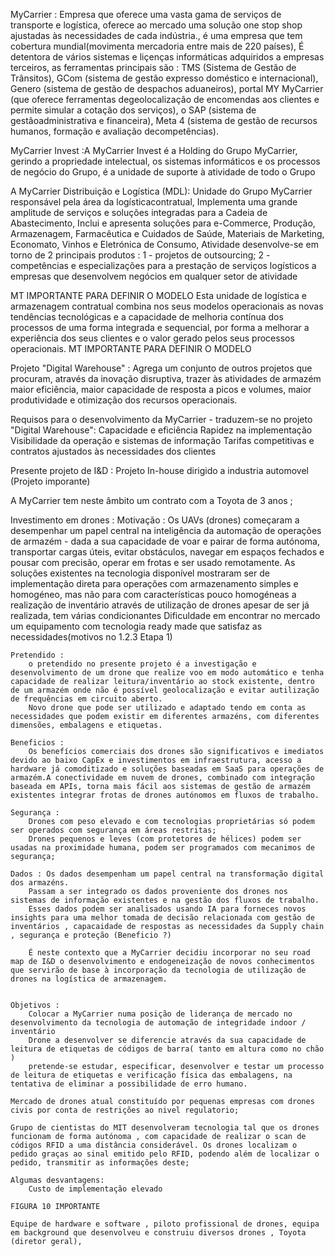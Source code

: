 MyCarrier : Empresa que oferece uma vasta gama de serviços de transporte e logística, oferece ao mercado uma solução one stop shop ajustadas às necessidades de cada indústria., é uma empresa que tem cobertura mundial(movimenta mercadoria entre mais de 220 países),
    É detentora de vários sistemas e liçenças informáticas adquiridos a empresas terceiros, as ferramentas principais são :
        TMS (Sistema de Gestão de Trânsitos),
        GCom (sistema de gestão expresso doméstico e internacional), 
        Genero (sistema de gestão de despachos aduaneiros),
        portal MY MyCarrier (que oferece ferramentas degeolocalização de encomendas aos clientes e permite simular a cotação dos serviços), o SAP (sistema de gestãoadministrativa e financeira), Meta 4 (sistema de gestão de recursos humanos, formação e avaliação decompetências).

MyCarrier Invest :A MyCarrier Invest é a Holding do Grupo MyCarrier, gerindo a propriedade intelectual, os sistemas informáticos e os processos de negócio do Grupo, é a unidade de suporte à atividade de todo o Grupo

A MyCarrier Distribuição e Logística (MDL): 
    Unidade do Grupo MyCarrier responsável pela área da logísticacontratual, 
    Implementa uma grande amplitude de serviços e soluções integradas para a Cadeia de Abastecimento,
    Inclui e apresenta soluções para e-Commerce, Produção, Armazenagem, Farmacêutica e Cuidados de Saúde, Materiais de Marketing, Economato, Vinhos e Eletrónica de Consumo,
    Atividade desenvolve-se em torno de 2 principais produtos :
        1 - projetos de outsourcing;
        2 -competências e especializações para a prestação de serviços logísticos a empresas que desenvolvem negócios em qualquer setor de atividade

MT IMPORTANTE PARA DEFINIR O MODELO
Esta unidade de logística e armazenagem contratual combina nos seus modelos operacionais as novas
tendências tecnológicas e a capacidade de melhoria contínua dos processos de uma forma integrada e
sequencial, por forma a melhorar a experiência dos seus clientes e o valor gerado pelos seus processos
operacionais.
MT IMPORTANTE PARA DEFINIR O MODELO

Projeto "Digital Warehouse" : 
    Agrega um conjunto de outros projetos que procuram, através da inovação disruptiva, trazer às atividades de armazém maior eficiência, maior capacidade de resposta a picos e volumes, maior produtividade e otimização dos recursos operacionais.

Requisos para o desenvolvimento da MyCarrier  - traduzem-se no projeto "Digital Warehouse":
    Capacidade e eficiência
    Rapidez na implementação
    Visibilidade da operação e sistemas de informação
    Tarifas competitivas e contratos ajustados às necessidades dos clientes


Presente projeto de I&D :
    Projeto In-house dirigido a industria automovel (Projeto imporante)


A MyCarrier tem neste âmbito um contrato com a Toyota de 3 anos ;

Investimento em drones : 
    Motivação : 
        Os UAVs (drones) começaram a desempenhar um papel central na inteligência da automação de operações de armazém - dada a sua capacidade de voar e pairar de forma autónoma, transportar cargas úteis, evitar obstáculos, navegar em espaços fechados e pousar com precisão, operar em frotas e ser usado remotamente.
        As soluções existentes na tecnologia disponível mostraram ser de implementação direta para operações com armazenamento simples e homogéneo, mas não para com características pouco homogéneas
        a realização de inventário através de utilização de drones apesar de ser já realizada, tem várias condicionantes
        Dificuldade em encontrar no mercado um equipamento com tecnologia ready made que satisfaz as necessidades(motivos no 1.2.3 Etapa 1)
    
    Pretendido :
        o pretendido no presente projeto é a investigação e desenvolvimento de um drone que realize voo em modo automático e tenha capacidade de realizar leitura/inventário ao stock existente, dentro de um armazém onde não é possível geolocalização e evitar autilização de frequências em circuito aberto.
        Novo drone que pode ser utilizado e adaptado tendo em conta as necessidades que podem existir em diferentes armazéns, com diferentes dimensões, embalagens e etiquetas.
    
    Beneficios : 
        Os benefícios comerciais dos drones são significativos e imediatos devido ao baixo CapEx e investimentos em infraestrutura, acesso a hardware já comoditizado e soluções baseadas em SaaS para operações de armazém.A conectividade em nuvem de drones, combinado com integração baseada em APIs, torna mais fácil aos sistemas de gestão de armazém existentes integrar frotas de drones autónomos em fluxos de trabalho.

    Segurança :
        Drones com peso elevado e com tecnologias proprietárias só podem ser operados com segurança em áreas restritas;
        Drones pequenos e leves (com protetores de hélices) podem ser usadas na proximidade humana, podem ser programados com mecanimos de segurança;
    
    Dados : Os dados desempenham um papel central na transformação digital dos armazéns.
        Passam a ser integrado os dados proveniente dos drones nos sistemas de informação existentes e na gestão dos fluxos de trabalho.
        Esses dados podem ser analisados usando IA para forneces novos insights para uma melhor tomada de decisão relacionada com gestão de inventários , capacaidade de respostas as necessidades da Supply chain , segurança e proteção (Beneficio ?)

        É neste contexto que a MyCarrier decidiu incorporar no seu road map de I&D o desenvolvimento e endogeneização de novos conhecimentos que servirão de base à incorporação da tecnologia de utilização de drones na logística de armazenagem.


    Objetivos :
        Colocar a MyCarrier numa posição de liderança de mercado no desenvolvimento da tecnologia de automação de integridade indoor / inventário
        Drone a desenvolver se diferencie através da sua capacidade de leitura de etiquetas de códigos de barra( tanto em altura como no chão )
        pretende-se estudar, especificar, desenvolver e testar um processo de leitura de etiquetas e verificação física das embalagens, na tentativa de eliminar a possibilidade de erro humano.

    Mercado de drones atual constituído por pequenas empresas com drones civis por conta de restrições ao nivel regulatorio;

    Grupo de cientistas do MIT desenvolveram tecnologia tal que os drones funcionam de forma autónoma , com capacidade de realizar o scan de códigos RFID a uma distância considerável. Os drones localizam o pedido graças ao sinal emitido pelo RFID, podendo além de localizar o pedido, transmitir as informações deste;

    Algumas desvantagens:
        Custo de implementação elevado

    FIGURA 10 IMPORTANTE

    Equipe de hardware e software , piloto profissional de drones, equipa em background que desenvolveu e construiu diversos drones , Toyota (diretor geral), 


